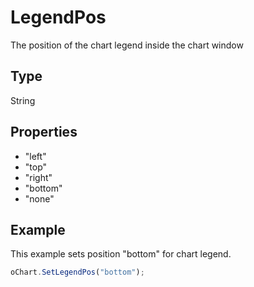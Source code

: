 # LegendPos

The position of the chart legend inside the chart window

## Type

String

## Properties

- "left" 
- "top" 
- "right" 
- "bottom" 
- "none"

## Example

This example sets position "bottom" for chart legend.

```javascript
oChart.SetLegendPos("bottom");
```